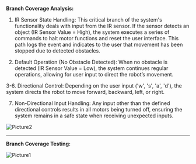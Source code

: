 **Branch Coverage Analysis:**

1.	IR Sensor State Handling: This critical branch of the system's functionality deals with input from the IR sensor. If the sensor detects an object (IR Sensor Value = High), the system executes a series of commands to halt motor functions and reset the user interface. This path logs the event and indicates to the user that movement has been stopped due to detected obstacles.

2.	Default Operation (No Obstacle Detected): When no obstacle is detected (IR Sensor Value = Low), the system continues regular operations, allowing for user input to direct the robot’s movement.

3-6. Directional Control: Depending on the user input ('w', 's', 'a', 'd'), the system directs the robot to move forward, backward, left, or right.

7.	Non-Directional Input Handling: Any input other than the defined directional controls results in all motors being turned off, ensuring the system remains in a safe state when receiving unexpected inputs.

![Picture2](https://github.com/user-attachments/assets/fc5ebaf9-c56f-41c7-8f5e-368b38b8f04e)


--------------------------------------------------------------------------------------------------------------------------------------------------------------------------------------------------------------------


**Branch Coverage Testing:**

![Picture1](https://github.com/user-attachments/assets/ae6c37f1-d08a-4b96-b28f-060f716c096f)
